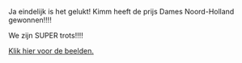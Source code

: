 

Ja eindelijk is het gelukt! Kimm heeft de prijs Dames Noord-Holland gewonnen!!!!

We zijn SUPER trots!!!!

[Klik hier voor de beelden.](http://www.youtube.com/watch?v=1zi9dvzMhQA&amp;feature=youtu.be)